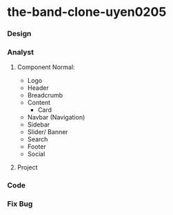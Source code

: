 # the-band-clone-uyen0205

### Design

### Analyst

1. Component
   Normal:

   - Logo
   - Header
   - Breadcrumb
   - Content
     - Card
   - Navbar (Navigation)
   - Sidebar
   - Slider/ Banner
   - Search
   - Footer
   - Social

2. Project

### Code

### Fix Bug
